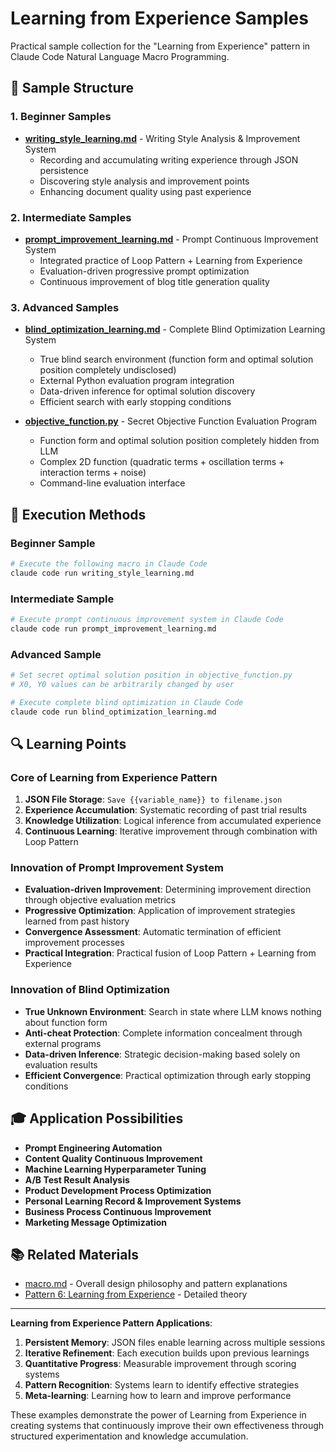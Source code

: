# Learning from Experience Samples

Practical sample collection for the "Learning from Experience" pattern in Claude Code Natural Language Macro Programming.

## 🎯 Sample Structure

### 1. Beginner Samples
- **[writing_style_learning.md](./writing_style_learning.md)** - Writing Style Analysis & Improvement System
  - Recording and accumulating writing experience through JSON persistence
  - Discovering style analysis and improvement points
  - Enhancing document quality using past experience

### 2. Intermediate Samples
- **[prompt_improvement_learning.md](./prompt_improvement_learning.md)** - Prompt Continuous Improvement System
  - Integrated practice of Loop Pattern + Learning from Experience
  - Evaluation-driven progressive prompt optimization
  - Continuous improvement of blog title generation quality

### 3. Advanced Samples  
- **[blind_optimization_learning.md](./blind_optimization_learning.md)** - Complete Blind Optimization Learning System
  - True blind search environment (function form and optimal solution position completely undisclosed)
  - External Python evaluation program integration
  - Data-driven inference for optimal solution discovery
  - Efficient search with early stopping conditions

- **[objective_function.py](./objective_function.py)** - Secret Objective Function Evaluation Program
  - Function form and optimal solution position completely hidden from LLM
  - Complex 2D function (quadratic terms + oscillation terms + interaction terms + noise)
  - Command-line evaluation interface

## 🚀 Execution Methods

### Beginner Sample
```bash
# Execute the following macro in Claude Code
claude code run writing_style_learning.md
```

### Intermediate Sample
```bash
# Execute prompt continuous improvement system in Claude Code
claude code run prompt_improvement_learning.md
```

### Advanced Sample
```bash
# Set secret optimal solution position in objective_function.py
# X0, Y0 values can be arbitrarily changed by user

# Execute complete blind optimization in Claude Code
claude code run blind_optimization_learning.md
```

## 🔍 Learning Points

### Core of Learning from Experience Pattern
1. **JSON File Storage**: `Save {{variable_name}} to filename.json`
2. **Experience Accumulation**: Systematic recording of past trial results
3. **Knowledge Utilization**: Logical inference from accumulated experience
4. **Continuous Learning**: Iterative improvement through combination with Loop Pattern

### Innovation of Prompt Improvement System
- **Evaluation-driven Improvement**: Determining improvement direction through objective evaluation metrics
- **Progressive Optimization**: Application of improvement strategies learned from past history
- **Convergence Assessment**: Automatic termination of efficient improvement processes
- **Practical Integration**: Practical fusion of Loop Pattern + Learning from Experience

### Innovation of Blind Optimization
- **True Unknown Environment**: Search in state where LLM knows nothing about function form
- **Anti-cheat Protection**: Complete information concealment through external programs
- **Data-driven Inference**: Strategic decision-making based solely on evaluation results
- **Efficient Convergence**: Practical optimization through early stopping conditions

## 🎓 Application Possibilities

- **Prompt Engineering Automation**
- **Content Quality Continuous Improvement**
- **Machine Learning Hyperparameter Tuning**
- **A/B Test Result Analysis**
- **Product Development Process Optimization**
- **Personal Learning Record & Improvement Systems**
- **Business Process Continuous Improvement**
- **Marketing Message Optimization**

## 📚 Related Materials

- [macro.md](../../macro.md) - Overall design philosophy and pattern explanations
- [Pattern 6: Learning from Experience](../../macro.md#pattern-6-learning-from-experience) - Detailed theory

---

**Learning from Experience Pattern Applications**:
1. **Persistent Memory**: JSON files enable learning across multiple sessions
2. **Iterative Refinement**: Each execution builds upon previous learnings
3. **Quantitative Progress**: Measurable improvement through scoring systems
4. **Pattern Recognition**: Systems learn to identify effective strategies
5. **Meta-learning**: Learning how to learn and improve performance

These examples demonstrate the power of Learning from Experience in creating systems that continuously improve their own effectiveness through structured experimentation and knowledge accumulation.